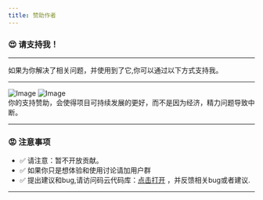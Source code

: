 ```yaml
---
title: 赞助作者
---
```


### :heart_eyes: 请支持我！
***
如果为你解决了相关问题，并使用到了它,你可以通过以下方式支持我。

---

![Image](/images/wepy.jpg) ![Image](/images/alpy.jpg)
<br>
你的支持赞助，会使得项目可持续发展的更好，而不是因为经济，精力问题导致中断。

---

### :rage: 注意事项

- :white_check_mark: 请注意：暂不开放贡献。
- :white_check_mark: 如果你只是想体验和使用讨论请加用户群
- :white_check_mark: 提出建议和bug,请访问码云代码库：[点击打开](https://gitee.com/LYTB/tmui-design)
，并反馈相关bug或者建议.

---
